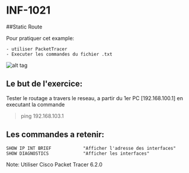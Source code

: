# INF-1021

##Static Route

Pour pratiquer cet example:
```
- utiliser PacketTracer
- Executer les commandes du fichier .txt
```

![alt tag](https://github.com/CollegeBoreal/INF1021-16H/blob/master/4.Diagnostics/Diagnostics.png)

## Le but de l'exercice:

Tester le routage a travers le reseau, a partir du 1er PC [192.168.100.1] en executant la commande

> ping 192.168.103.1 

## Les commandes a retenir:

```
SHOW IP INT BRIEF            "Afficher l'adresse des interfaces"
SHOW DIAGNOSTICS             "Afficher les interfaces"
```

Note: Utiliser Cisco Packet Tracer 6.2.0
